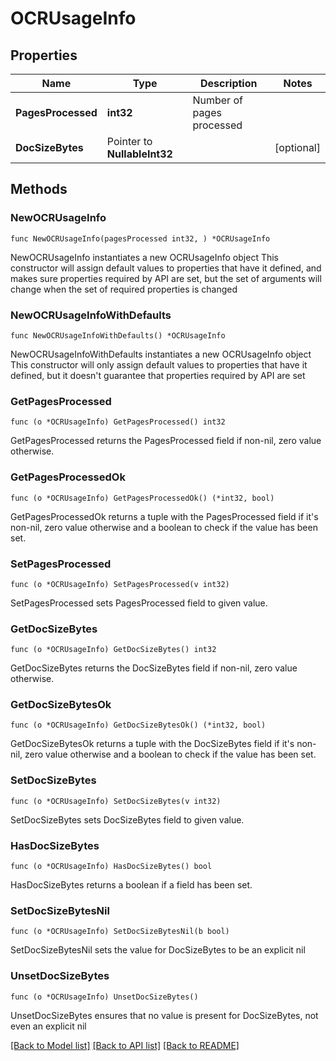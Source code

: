 # OCRUsageInfo

## Properties

Name | Type | Description | Notes
------------ | ------------- | ------------- | -------------
**PagesProcessed** | **int32** | Number of pages processed | 
**DocSizeBytes** | Pointer to **NullableInt32** |  | [optional] 

## Methods

### NewOCRUsageInfo

`func NewOCRUsageInfo(pagesProcessed int32, ) *OCRUsageInfo`

NewOCRUsageInfo instantiates a new OCRUsageInfo object
This constructor will assign default values to properties that have it defined,
and makes sure properties required by API are set, but the set of arguments
will change when the set of required properties is changed

### NewOCRUsageInfoWithDefaults

`func NewOCRUsageInfoWithDefaults() *OCRUsageInfo`

NewOCRUsageInfoWithDefaults instantiates a new OCRUsageInfo object
This constructor will only assign default values to properties that have it defined,
but it doesn't guarantee that properties required by API are set

### GetPagesProcessed

`func (o *OCRUsageInfo) GetPagesProcessed() int32`

GetPagesProcessed returns the PagesProcessed field if non-nil, zero value otherwise.

### GetPagesProcessedOk

`func (o *OCRUsageInfo) GetPagesProcessedOk() (*int32, bool)`

GetPagesProcessedOk returns a tuple with the PagesProcessed field if it's non-nil, zero value otherwise
and a boolean to check if the value has been set.

### SetPagesProcessed

`func (o *OCRUsageInfo) SetPagesProcessed(v int32)`

SetPagesProcessed sets PagesProcessed field to given value.


### GetDocSizeBytes

`func (o *OCRUsageInfo) GetDocSizeBytes() int32`

GetDocSizeBytes returns the DocSizeBytes field if non-nil, zero value otherwise.

### GetDocSizeBytesOk

`func (o *OCRUsageInfo) GetDocSizeBytesOk() (*int32, bool)`

GetDocSizeBytesOk returns a tuple with the DocSizeBytes field if it's non-nil, zero value otherwise
and a boolean to check if the value has been set.

### SetDocSizeBytes

`func (o *OCRUsageInfo) SetDocSizeBytes(v int32)`

SetDocSizeBytes sets DocSizeBytes field to given value.

### HasDocSizeBytes

`func (o *OCRUsageInfo) HasDocSizeBytes() bool`

HasDocSizeBytes returns a boolean if a field has been set.

### SetDocSizeBytesNil

`func (o *OCRUsageInfo) SetDocSizeBytesNil(b bool)`

 SetDocSizeBytesNil sets the value for DocSizeBytes to be an explicit nil

### UnsetDocSizeBytes
`func (o *OCRUsageInfo) UnsetDocSizeBytes()`

UnsetDocSizeBytes ensures that no value is present for DocSizeBytes, not even an explicit nil

[[Back to Model list]](../README.md#documentation-for-models) [[Back to API list]](../README.md#documentation-for-api-endpoints) [[Back to README]](../README.md)


